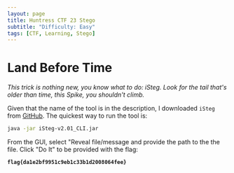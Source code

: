 ```yaml
---
layout: page
title: Huntress CTF 23 Stego
subtitle: "Difficulty: Easy"
tags: [CTF, Learning, Stego]
---
```


# Land Before Time

_This trick is nothing new, you know what to do: iSteg. Look for the tail that's older than time, this Spike, you shouldn't climb._

Given that the name of the tool is in the description, I downloaded `iSteg` from [GitHub](https://github.com/rafiibrahim8/iSteg/releases/download/v2.1/iSteg-v2.1_GUI.jar). The quickest way to run the tool is:

```bash
java -jar iSteg-v2.01_CLI.jar
```

From the GUI, select "Reveal file/message and provide the path to the the file. Click "Do It" to be provided with the flag:

**`flag{da1e2bf9951c9eb1c33b1d2008064fee}`**
